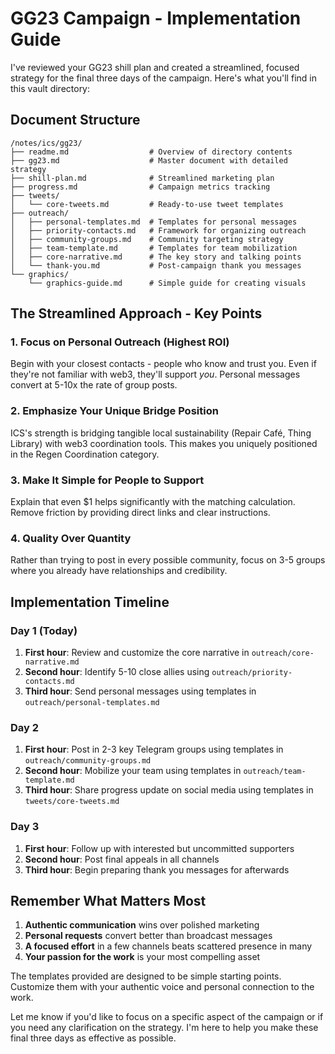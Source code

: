 # GG23 Campaign - Implementation Guide

I've reviewed your GG23 shill plan and created a streamlined, focused strategy for the final three days of the campaign. Here's what you'll find in this vault directory:

## Document Structure
```
/notes/ics/gg23/
├── readme.md                  # Overview of directory contents
├── gg23.md                    # Master document with detailed strategy
├── shill-plan.md              # Streamlined marketing plan
├── progress.md                # Campaign metrics tracking
├── tweets/
│   └── core-tweets.md         # Ready-to-use tweet templates
├── outreach/
│   ├── personal-templates.md  # Templates for personal messages
│   ├── priority-contacts.md   # Framework for organizing outreach
│   ├── community-groups.md    # Community targeting strategy
│   ├── team-template.md       # Templates for team mobilization
│   ├── core-narrative.md      # The key story and talking points
│   └── thank-you.md           # Post-campaign thank you messages
└── graphics/
    └── graphics-guide.md      # Simple guide for creating visuals
```

## The Streamlined Approach - Key Points

### 1. Focus on Personal Outreach (Highest ROI)
Begin with your closest contacts - people who know and trust you. Even if they're not familiar with web3, they'll support *you*. Personal messages convert at 5-10x the rate of group posts.

### 2. Emphasize Your Unique Bridge Position
ICS's strength is bridging tangible local sustainability (Repair Café, Thing Library) with web3 coordination tools. This makes you uniquely positioned in the Regen Coordination category.

### 3. Make It Simple for People to Support
Explain that even $1 helps significantly with the matching calculation. Remove friction by providing direct links and clear instructions.

### 4. Quality Over Quantity
Rather than trying to post in every possible community, focus on 3-5 groups where you already have relationships and credibility.

## Implementation Timeline

### Day 1 (Today)
1. **First hour**: Review and customize the core narrative in `outreach/core-narrative.md`
2. **Second hour**: Identify 5-10 close allies using `outreach/priority-contacts.md`
3. **Third hour**: Send personal messages using templates in `outreach/personal-templates.md`

### Day 2
1. **First hour**: Post in 2-3 key Telegram groups using templates in `outreach/community-groups.md`
2. **Second hour**: Mobilize your team using templates in `outreach/team-template.md`
3. **Third hour**: Share progress update on social media using templates in `tweets/core-tweets.md`

### Day 3
1. **First hour**: Follow up with interested but uncommitted supporters
2. **Second hour**: Post final appeals in all channels
3. **Third hour**: Begin preparing thank you messages for afterwards

## Remember What Matters Most

1. **Authentic communication** wins over polished marketing
2. **Personal requests** convert better than broadcast messages
3. **A focused effort** in a few channels beats scattered presence in many
4. **Your passion for the work** is your most compelling asset

The templates provided are designed to be simple starting points. Customize them with your authentic voice and personal connection to the work.

Let me know if you'd like to focus on a specific aspect of the campaign or if you need any clarification on the strategy. I'm here to help you make these final three days as effective as possible.